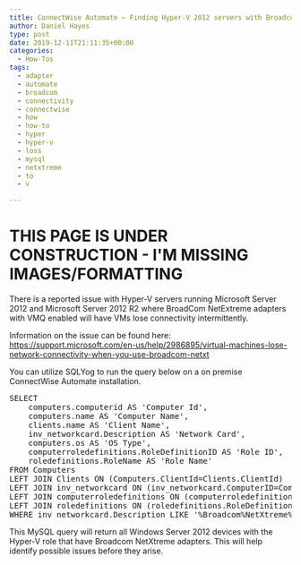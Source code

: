 ```yaml
---
title: ConnectWise Automate – Finding Hyper-V 2012 servers with Broadcom NetXtreme Adapters
author: Daniel Hayes
type: post
date: 2019-12-11T21:11:35+00:00
categories:
  - How-Tos
tags:
  - adapter
  - automate
  - broadcom
  - connectivity
  - connectwise
  - how
  - how-to
  - hyper
  - hyper-v
  - loss
  - mysql
  - netxtreme
  - to
  - v

---
```

# THIS PAGE IS UNDER CONSTRUCTION - I'M MISSING IMAGES/FORMATTING
There is a reported issue with Hyper-V servers running Microsoft Server 2012 and Microsoft Server 2012 R2 where BroadCom NetExtreme adapters with VMQ enabled will have VMs lose connectivity intermittently.  
  
Information on the issue can be found here: <https://support.microsoft.com/en-us/help/2986895/virtual-machines-lose-network-connectivity-when-you-use-broadcom-netxt>

You can utilize SQLYog to run the query below on a on premise ConnectWise Automate installation. 

<div class="wp-block-syntaxhighlighter-code ">
  <pre class="brush: sql; title: ; notranslate" title="">
SELECT
	computers.computerid AS 'Computer Id',
	computers.name AS 'Computer Name',
	clients.name AS 'Client Name',
	inv_networkcard.Description AS 'Network Card',
	computers.os AS 'OS Type',
	computerroledefinitions.RoleDefinitionID AS 'Role ID',
	roledefinitions.RoleName AS 'Role Name'
FROM Computers
LEFT JOIN Clients ON (Computers.ClientId=Clients.ClientId)
LEFT JOIN inv_networkcard ON (inv_networkcard.ComputerID=Computers.ComputerID)
LEFT JOIN computerroledefinitions ON (computerroledefinitions.ComputerID=Computers.ComputerID)
LEFT JOIN roledefinitions ON (roledefinitions.RoleDefinitionID=computerroledefinitions.RoleDefinitionID)
WHERE inv_networkcard.Description LIKE '%Broadcom%NetXtreme%' AND computers.os LIKE '%server%2012%' AND roledefinitions.RoleName LIKE '%Hyper-v%';
</pre>
</div>

This MySQL query will return all Windows Server 2012 devices with the Hyper-V role that have Broadcom NetXtreme adapters. This will help identify possible issues before they arise.